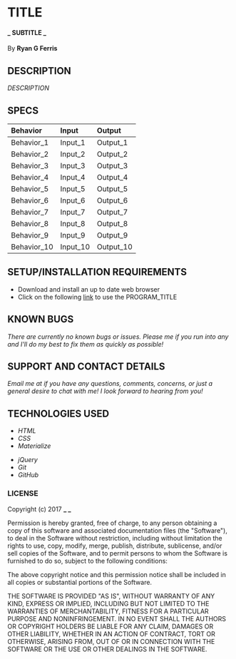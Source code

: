 # TITLE

#### _ SUBTITLE _

By **Ryan G Ferris**

## DESCRIPTION

_DESCRIPTION_

## SPECS

| Behavior | Input | Output |
| :------------- | :------------- | :------------- |
| Behavior_1 | Input_1 | Output_1 |
| Behavior_2 | Input_2 | Output_2 |
| Behavior_3 | Input_3 | Output_3 |
| Behavior_4 | Input_4 | Output_4 |
| Behavior_5 | Input_5 | Output_5 |
| Behavior_6 | Input_6 | Output_6 |
| Behavior_7 | Input_7 | Output_7 |
| Behavior_8 | Input_8 | Output_8 |
| Behavior_9 | Input_9 | Output_9 |
| Behavior_10 | Input_10 | Output_10 |

## SETUP/INSTALLATION REQUIREMENTS

* Download and install an up to date web browser
* Click on the following [link](GitHub_Repository_Link) to use the PROGRAM_TITLE

## KNOWN BUGS

_There are currently no known bugs or issues. Please me if you run into any and I'll do my best to fix them as quickly as possible!_

## SUPPORT AND CONTACT DETAILS

_Email me at if you have any questions, comments, concerns, or just a general desire to chat with me! I look forward to hearing from you!_

## TECHNOLOGIES USED

* _HTML_
* _CSS_
* _Materialize_
<!-- * _Bootstrap_ -->
* _jQuery_
* _Git_
* _GitHub_

### LICENSE

Copyright (c) 2017 ****_ _****

Permission is hereby granted, free of charge, to any person obtaining a copy of this software and associated documentation files (the "Software"), to deal in the Software without restriction, including without limitation the rights to use, copy, modify, merge, publish, distribute, sublicense, and/or sell copies of the Software, and to permit persons to whom the Software is furnished to do so, subject to the following conditions:

The above copyright notice and this permission notice shall be included in all copies or substantial portions of the Software.

THE SOFTWARE IS PROVIDED "AS IS", WITHOUT WARRANTY OF ANY KIND, EXPRESS OR IMPLIED, INCLUDING BUT NOT LIMITED TO THE WARRANTIES OF MERCHANTABILITY, FITNESS FOR A PARTICULAR PURPOSE AND NONINFRINGEMENT. IN NO EVENT SHALL THE AUTHORS OR COPYRIGHT HOLDERS BE LIABLE FOR ANY CLAIM, DAMAGES OR OTHER LIABILITY, WHETHER IN AN ACTION OF CONTRACT, TORT OR OTHERWISE, ARISING FROM, OUT OF OR IN CONNECTION WITH THE SOFTWARE OR THE USE OR OTHER DEALINGS IN THE SOFTWARE.

